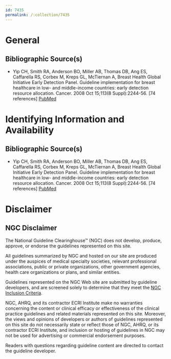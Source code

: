 ```yaml
---
id: 7435
permalink: /:collection/7435
---
```


# General

## Bibliographic Source(s)

- Yip CH, Smith RA, Anderson BO, Miller AB, Thomas DB, Ang ES, Caffarella RS, Corbex M, Kreps GL, McTiernan A, Breast Health Global Initiative Early Detection Panel. Guideline implementation for breast healthcare in low- and middle-income countries: early detection resource allocation. Cancer. 2008 Oct 15;113(8 Suppl):2244-56. [74 references] [ PubMed ](http://www.ncbi.nlm.nih.gov/entrez/query.fcgi?cmd=Retrieve&db=pubmed&dopt=Abstract&list_uids=18837017)

# Identifying Information and Availability

## Bibliographic Source(s)

- Yip CH, Smith RA, Anderson BO, Miller AB, Thomas DB, Ang ES, Caffarella RS, Corbex M, Kreps GL, McTiernan A, Breast Health Global Initiative Early Detection Panel. Guideline implementation for breast healthcare in low- and middle-income countries: early detection resource allocation. Cancer. 2008 Oct 15;113(8 Suppl):2244-56. [74 references] [ PubMed ](http://www.ncbi.nlm.nih.gov/entrez/query.fcgi?cmd=Retrieve&db=pubmed&dopt=Abstract&list_uids=18837017)

# Disclaimer

## NGC Disclaimer

The National Guideline Clearinghouse™ (NGC) does not develop, produce, approve, or endorse the guidelines represented on this site.

All guidelines summarized by NGC and hosted on our site are produced under the auspices of medical specialty societies, relevant professional associations, public or private organizations, other government agencies, health care organizations or plans, and similar entities.

Guidelines represented on the NGC Web site are submitted by guideline developers, and are screened solely to determine that they meet the [NGC Inclusion Criteria](/help-and-about/summaries/inclusion-criteria).

NGC, AHRQ, and its contractor ECRI Institute make no warranties concerning the content or clinical efficacy or effectiveness of the clinical practice guidelines and related materials represented on this site. Moreover, the views and opinions of developers or authors of guidelines represented on this site do not necessarily state or reflect those of NGC, AHRQ, or its contractor ECRI Institute, and inclusion or hosting of guidelines in NGC may not be used for advertising or commercial endorsement purposes.

Readers with questions regarding guideline content are directed to contact the guideline developer.

